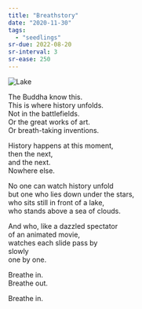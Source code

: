 ```yaml
---
title: "Breathstory"
date: "2020-11-30"
tags:
  - "seedlings"
sr-due: 2022-08-20
sr-interval: 3
sr-ease: 250
---
```

![Lake](lake.jpg)

The Buddha know this.  
This is where history unfolds.  
Not in the battlefields.  
Or the great works of art.  
Or breath-taking inventions.  

History happens at this moment,  
then the next,  
and the next.  
Nowhere else.  

No one can watch history unfold  
but one who lies down under the stars,  
who sits still in front of a lake,  
who stands above a sea of clouds.  

And who, like a dazzled spectator  
of an animated movie,  
watches each slide pass by  
slowly  
one by one.  

Breathe in.  
Breathe out.  

Breathe in.  